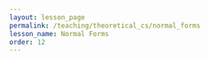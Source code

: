 ```yaml
---
layout: lesson_page
permalink: /teaching/theoretical_cs/normal_forms
lesson_name: Normal Forms
order: 12
---
```


<!-- CFG simplification, CFG CNF -->
